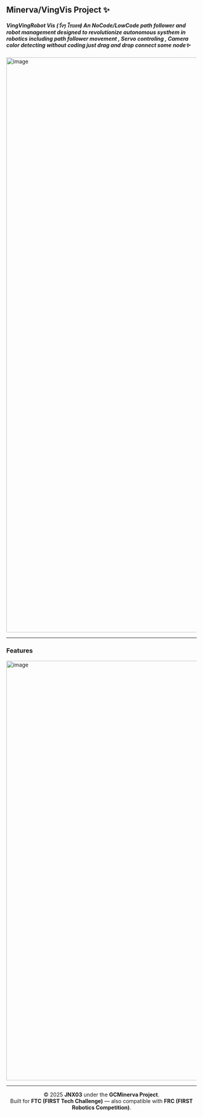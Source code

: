 ## Minerva/VingVis Project ✨
##### VingVingRobot Vis (วิ่งๆ โรบอท) An NoCode/LowCode path follower and robot management designed to revolutionize autonomous systhem in robotics including path follower movement , Servo controling , Camera color detecting without coding just drag and drop connect some node✨
<img width="2843" height="1517" alt="image" src="https://github.com/user-attachments/assets/1ab9a710-2f55-4789-9ad4-ed2849a6fc45" />

---
### Features
<img width="1190" height="1107" alt="image" src="https://github.com/user-attachments/assets/fe740da7-62f8-4788-8a9e-5e47ef5cb49b" />

---
<p align="center">
  © 2025 <b>JNX03</b> under the <b>GCMinerva Project</b>.<br>
  Built for <b>FTC (FIRST Tech Challenge)</b> — also compatible with <b>FRC (FIRST Robotics Competition)</b>.
</p>
